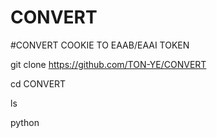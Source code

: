 # CONVERT

#CONVERT COOKIE TO EAAB/EAAI TOKEN

git clone https://github.com/TON-YE/CONVERT

cd CONVERT

ls

python 
